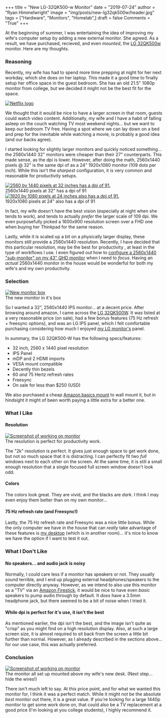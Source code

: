+++
title  = "New LG-32QK500-w Monitor"
date   = "2019-07-24"
author = "Ryan Himmelwright"
image  = "img/posts/new-lg32qk500w/header.jpg"
tags   = ["Hardware", "Monitors", "Homelab",]
draft  = false
Comments = "True"
+++

At the beginning of summer, I was entertaining the idea of improving my wife's
computer setup by adding a new external monitor. She agreed. As a result, we
have purchased, recieved, and even _mounted_, the [LG
32QK500w](https://www.lg.com/us/monitors/lg-32QK500-W-led-monitor) monitor.
Here are my thoughts.

<!--more-->

### Reasoning
Recently, my wife has had to spend more time prepping at night for her next workday, which
she does on her laptop. This made it a good time to finally setup her
office space in the guest bedroom. She has an old 21.5" 1080p monitor from
college, but we decided it might not be the best fit for the
space.

<a href="/img/posts/new-lg32qk500w/dpi-32.png">
<img alt="Netflix logo" src="/img/posts/new-lg32qk500w/netflix.png" style="max-width: 100%;"/></a>

We thought that it would be nice to have a larger screen in that room, guests
could watch video content. Additionally, my wife and I have a habit of falling
asleep on the couch watching TV most weekend nights... but we want to keep our
bedroom TV free. Having a spot where we can lay down on a bed and prep for the
inevitable while watching a movie, is probably a good idea (and our backs agree).

I started looking for slightly larger monitors and quickly noticed something... the
2560x1440 32" monitors were cheaper than their 27" counterparts. This
made sense, as the dpi is lower. However, after doing the math, 2560x1440 pixels @ 32" is
the same dpi of as a 24" 1920x1080 monitor (109 dots per inch). While this
isn't the _sharpest_ configuration, it is very common and reasonable for productivity setups.

<a href="/img/posts/new-lg32qk500w/dpi-32.png">
<img alt="2560 by 1440 pixels at 32 inches has a dpi of 91." src="/img/posts/new-lg32qk500w/dpi-32.png" style="max-width: 100%;"/></a>
<div class="caption">2560x1440 pixels at 32" has a dpi of 91</div>

<a href="/img/posts/new-lg32qk500w/dpi-24.png">
<img alt="1920 by 1080 pixels at 24 inches also has a dpi of 91." src="/img/posts/new-lg32qk500w/dpi-24.png" style="max-width: 100%;"/></a>
<div class="caption">1920x1080 pixels at 24" also has a dpi of 91</div>


In fact, my wife doesn't have the best vision (especially at night when she
tends to work), and tends to actually _prefer_ the larger scale of 109 dpi. We
even purposefully picked a 1600x900 resolution screen over a FHD one when
buying her Thinkpad for the same reason.

Lastly, while it is scaled up a bit on a physically larger display, these
monitors still provide a 2560x1440 resolution. Recently, I have decided that
this particular resolution, may be the best for productivity , at least in the
type of workflows I use. I even figured out how to [configure a 2560x1440
"sub-monitor" on my 43" QHD monitor](/post/sub-monitor-workflows-with-xrandr/)
when I need to _focus_. Having an _actual_ 2560x1440 monitor in the house would
be wonderful for both my wife's and my own productivity.

### Selection

<a href="/img/posts/new-lg32qk500w/box.jpg">
<img alt="New monitor box" src="/img/posts/new-lg32qk500w/box.jpg" style="max-width: 100%;"/></a>
<div class="caption">The new monitor in it's box</div>

So I wanted a 32", 2560x1440 IPS monitor... at a decent price. After browsing
around amazon, I came across the [LG
32QK500W](https://www.amazon.com/gp/product/B07LD6XJ8X/ref=ppx_yo_dt_b_asin_title_o03_s01?ie=UTF8&psc=1).
It was listed at a very reasonable price (on sale), had a few bonus features
(75 Hz refresh + freesync options), and was an LG IPS panel, which I felt
comfortable purchasing considering how much I enjoyed [my LG
monitor's](/post/new-lgud4379b/) panel.

In summary, the LG 32QK500-W has the following specs/features:

* 32 inch, 2560 x 1440 pixel resolution
* IPS Panel
* mDP and 2 HDMI imports
* VESA mount compatible
* Decently thin bezels
* 60 *and* 75 Hertz refresh rates
* Freesync
* On sale for less than $250 (USD)


We also purchased a cheap [Amazon basics
mount](https://www.amazon.com/gp/product/B01BCUM766/ref=ppx_yo_dt_b_asin_title_o03_s00?ie=UTF8&psc=1)
to wall mount it, but in hindsight it might of been worth paying a little
extra for a better one.

### What I Like

#### Resolution
<a href="/img/posts/new-lg32qk500w/screenshot.png">
<img alt="Screenshot of working on monitor" src="/img/posts/new-lg32qk500w/screenshot.png" style="max-width: 100%;"/></a>
<div class="caption">The resolution is perfect for productivity work.</div>

The "2k" resolution is perfect. It gives just enough space to get work done,
but not *so* much space that it is distracting. I can perfectly fit two *full*
windows next to each other on the screen. At the same time, it is still a small
enough resolution that a single focused full screen window doesn't look odd.

#### Colors
The colors look great. They are vivid, and the blacks are *dark*.
I think I may even enjoy them better than on my own monitor...

#### 75 Hz refresh rate (and Freesync!)
Lastly, the 75 Hz refresh rate and Freesync was a nice little bonus. While the
only computer we have in the house that can *really* take advantage of these
features is [my desktop](/post/charmeleon-desktop-design/) (which is in another
room)...  it's nice to know we have the option if I want to test it out.

### What I Don't Like

#### No speakers... and audio jack is noisy
Normally, I could care less if a monitor has speakers or not. They usually
sound terrible, and I end up plugging external headphones/speakers to the
computer directly anyway. However, as we intend to also use this monitor as a
"TV" via an [Amazon
Firestick](https://www.amazon.com/Fire-TV-Stick-4K-with-Alexa-Voice-Remote/dp/B079QHML21/ref=sr_1_1?keywords=amazon+fire+stick&qid=1563791000&s=gateway&sr=8-1),
it would be nice to have even _basic_ speakers to pump audio through by
default. It _does_ have a 3.5mm headphone jack, but there seemed to be a bit of
noise when I tried it.

#### While dpi is perfect for it's use, it isn't the best
As mentioned earlier, the dpi isn't the best, and the image isn't quite as
"crisp" as you might find on a high resolution display. Also, at such a large
screen size, it is almost required to sit back from the screen a little bit
further than normal. However, as I already described in the sections above...
for our use case, this was actually preferred.

### Conclusion
<a href="/img/posts/new-lg32qk500w/desk.jpg">
<img alt="Screenshot of working on monitor" src="/img/posts/new-lg32qk500w/desk.jpg" style="max-width: 100%;"/></a>
<div class="caption">The monitor all set up mounted above my wife's new
desk. (Next step... hide the wires!)</div>

There isn't much left to say. At this price point, and for what we wanted this
monitor for, I think it was a perfect match. While it might not be the absolute
*best* monitor out there, it is a great value. If you're looking for a large
1440p monitor to get some work done on, that could also be a TV replacement at
a good price (I'm looking at you college students), I highly recommend it.

